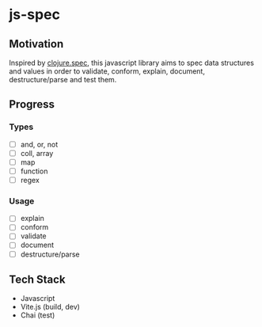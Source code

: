 # js-spec
## Motivation
Inspired by [clojure.spec](https://clojure.org/guides/spec),
this javascript library aims to spec data structures and values
in order to validate, conform, explain, document, 
destructure/parse and test them.

## Progress
### Types
- [ ] and, or, not
- [ ] coll, array
- [ ] map
- [ ] function
- [ ] regex
### Usage
- [ ] explain
- [ ] conform
- [ ] validate
- [ ] document
- [ ] destructure/parse

## Tech Stack
- Javascript
- Vite.js (build, dev)
- Chai (test)